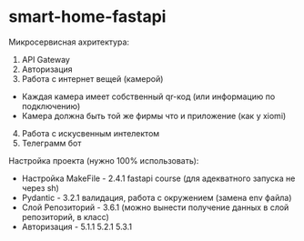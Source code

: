 # smart-home-fastapi

Микросервисная ахритектура:
1. API Gateway
2. Авторизация
3. Работа с интернет вещей (камерой)
  - Каждая камера имеет собственный qr-код (или информацию по подключению)
  - Камера должна быть той же фирмы что и приложение (как у xiomi)
4. Работа с искусвенным интелектом
5. Телеграмм бот

Настройка проекта (нужно 100% использовать):

- Настройка MakeFile - 2.4.1 fastapi course (для адекватного запуска не через sh)
- Pydantic - 3.2.1 валидация, работа с окружением (замена env файла)
- Слой Репозиторий - 3.6.1 (можно вынести получение данных в слой репозиторий, в класс)
- Авторизация - 5.1.1 5.2.1 5.3.1
